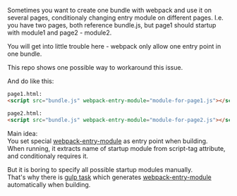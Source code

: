 Sometimes you want to create one bundle with webpack and use it on several pages, conditionaly changing entry module on different pages.
I.e. you have two pages, both reference bundle.js, but page1 should startup with module1 and page2 - module2.

You will get into little trouble here - webpack only allow one entry point in one bundle.

This repo shows one possible way to workaround this issue.

And do like this:

```html
page1.html:
<script src="bundle.js" webpack-entry-module="module-for-page1.js"></script>

page2.html:
<script src="bundle.js" webpack-entry-module="module-for-page2.js"></script>
```

Main idea:  
You set special [webpack-entry-module](https://github.com/artin-phares/webpack-entry-module/blob/master/example/src/webpack-entry-module.js) as entry point when building.  
When running, it extracts name of startup module from script-tag attribute, and conditionaly requires it.

But it is boring to specify all possible startup modules manually.  
That's why there is [gulp task](https://github.com/artin-phares/webpack-entry-module/blob/master/gulpfile.js) which generates [webpack-entry-module](https://github.com/artin-phares/webpack-entry-module/blob/master/example/src/webpack-entry-module.js) automatically when building.
